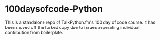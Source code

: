 # 100daysofcode-Python
This is a standalone repo of TalkPython.fm's 100 day of code course. It has been moved off the forked copy due to issues seperating individual contribution from boilerplate.
